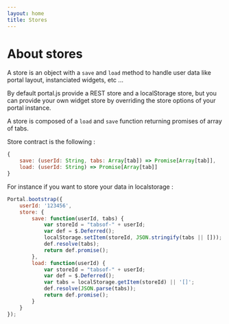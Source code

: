 ```yaml
---
layout: home
title: Stores
---
```


About stores 
===========

A store is an object with a `save` and `load` method to handle user data like portal layout, instanciated widgets, etc ...

By default portal.js provide a REST store and a localStorage store, but you can provide your own widget store by overriding the store options of your portal instance.

A store is composed of a `load` and `save` function returning promises of array of tabs.

Store contract is the following :

```javascript
{
    save: (userId: String, tabs: Array[tab]) => Promise[Array[tab]],
    load: (userId: String) => Promise[Array[tab]]
}
```

For instance if you want to store your data in localstorage :

```javascript
Portal.bootstrap({
    userId: '123456',
    store: {
        save: function(userId, tabs) {
            var storeId = "tabsof-" + userId;
            var def = $.Deferred();
            localStorage.setItem(storeId, JSON.stringify(tabs || []));
            def.resolve(tabs);
            return def.promise();
        },
        load: function(userId) {
            var storeId = "tabsof-" + userId;
            var def = $.Deferred();
            var tabs = localStorage.getItem(storeId) || '[]';
            def.resolve(JSON.parse(tabs));
            return def.promise();
        }
    }
});
```